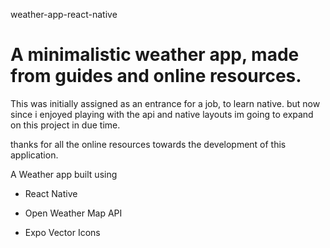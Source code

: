 weather-app-react-native

# A minimalistic weather app, made from guides and online resources. 

This was initially assigned as an entrance for a job, to learn native. 
but now since i enjoyed playing with the api and native layouts im going to expand on this project in due time. 

thanks for all the online resources towards the development of this application.

A Weather app built using

* React Native

* Open Weather Map API

* Expo Vector Icons




